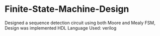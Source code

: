 # Finite-State-Machine-Design
 Designed a sequence detection circuit using both Moore and Mealy FSM, Design was implemented HDL Language Used: verilog
